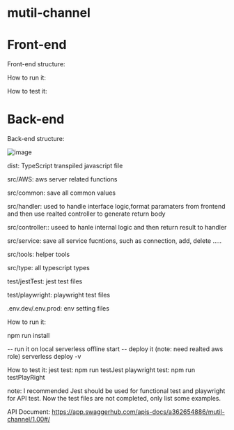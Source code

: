 # mutil-channel

# Front-end

Front-end structure:

How to run it:


How to test it:


# Back-end

Back-end structure:

![image](https://user-images.githubusercontent.com/41553112/199860022-a82ffb76-d10e-408b-b5fa-4f559e2a96b5.png)

dist: TypeScript transpiled javascript file

src/AWS: aws server related functions

src/common: save all common values 

src/handler: used to handle interface logic,format paramaters from frontend and then use realted controller to generate return body

src/controller:: useed to hanle internal logic and then return result to handler

src/service: save all service fucntions, such as connection, add, delete .....

src/tools: helper tools

src/type: all typescript types 

test/jestTest: jest test files

test/playwright: playwright test files

.env.dev/.env.prod: env setting files



How to run it:

npm run install

-- run it on local 
serverless offline start
-- deploy it (note: need realted aws role)
serverless deploy -v  

How to test it:
jest test: npm run testJest
playwright test: npm run testPlayRight

note: I recommended Jest should be used for functional test and playwright for API test. Now the test files are not completed, only list some examples.


API Document: https://app.swaggerhub.com/apis-docs/a362654886/mutil-channel/1.00#/

